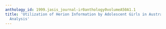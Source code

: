 ```yaml
---
anthology_id: 1999.jasis_journal-ir0anthology0volumeA50A1.1
title: 'Utilization of Herion Information by Adolescent Girls in Australia: A Cognitive
  Analysis'
---
```

